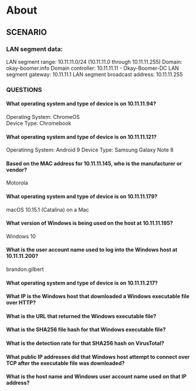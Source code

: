 # About
## SCENARIO
### LAN segment data:

LAN segment range:  10.11.11.0/24 (10.11.11.0 through 10.11.11.255)
Domain:  okay-boomer.info
Domain controller:  10.11.11.11 - Okay-Boomer-DC
LAN segment gateway:  10.11.11.1
LAN segment broadcast address:  10.11.11.255
 

### QUESTIONS

#### What operating system and type of device is on 10.11.11.94?
 Operating System: ChromeOS \
 Device Type: Chromebook
 

#### What operating system and type of device is on 10.11.11.121?
 Operatinng System: Android 9
 Device Type: Samsung Galaxy Note 8

#### Based on the MAC address for 10.11.11.145, who is the manufacturer or vendor?
 Motorola

#### What operating system and type of device is on 10.11.11.179?
 macOS 10.15.1 (Catalina) on a Mac

#### What version of Windows is being used on the host at 10.11.11.195?
 Windows 10 

#### What is the user account name used to log into the Windows host at 10.11.11.200?
 brandon.gilbert

#### What operating system and type of device is on 10.11.11.217?

#### What IP is the Windows host that downloaded a Windows executable file over HTTP?
 

#### What is the URL that returned the Windows executable file?

#### What is the SHA256 file hash for that Windows executable file?

#### What is the detection rate for that SHA256 hash on VirusTotal?

#### What public IP addresses did that Windows host attempt to connect over TCP after the executable file was downloaded?

#### What is the host name and Windows user account name used on that IP address?
